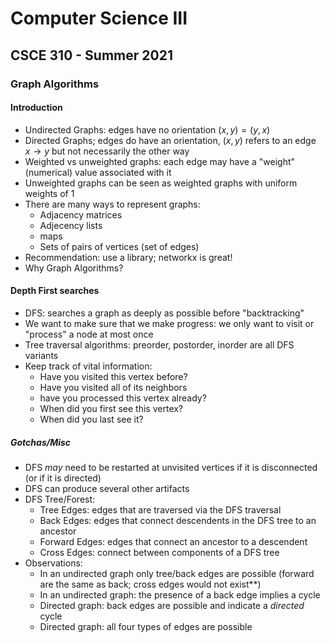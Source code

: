 
# Computer Science III
## CSCE 310 - Summer 2021
### Graph Algorithms

#### Introduction

* Undirected Graphs: edges have no orientation $(x, y) = (y, x)$
* Directed Graphs; edges do have an orientation, $(x, y)$ refers to an edge $x \rightarrow y$ but not necessarily the other way
* Weighted vs unweighted graphs: each edge may have a "weight" (numerical) value associated with it
* Unweighted graphs can be seen as weighted graphs with uniform weights of 1
* There are many ways to represent graphs:
  * Adjacency matrices
  * Adjecency lists
  * maps
  * Sets of pairs of vertices (set of edges)
* Recommendation: use a library; networkx is great!
* Why Graph Algorithms?

#### Depth First searches

* DFS: searches a graph as deeply as possible before "backtracking"
* We want to make sure that we make progress: we only want to visit or "process" a node at most once
* Tree traversal algorithms: preorder, postorder, inorder are all DFS variants
* Keep track of vital information:
  * Have you visited this vertex before?
  * Have you visited all of its neighbors
  * have you processed this vertex already?
  * When did you first see this vertex?
  * When did you last see it?

##### Gotchas/Misc

* DFS *may* need to be restarted at unvisited vertices if it is disconnected (or if it is directed)
* DFS can produce several other artifacts
* DFS Tree/Forest:
  * Tree Edges: edges that are traversed via the DFS traversal
  * Back Edges: edges that connect descendents in the DFS tree to an ancestor
  * Forward Edges: edges that connect an ancestor to a descendent
  * Cross Edges: connect between components of a DFS tree
* Observations:
  * In an undirected graph only tree/back edges are possible (forward are the same as back; cross edges would not exist**)
  * In an undirected graph: the presence of a back edge implies a cycle
  * Directed graph: back edges are possible and indicate a *directed* cycle
  * Directed graph: all four types of edges are possible

```text








```

